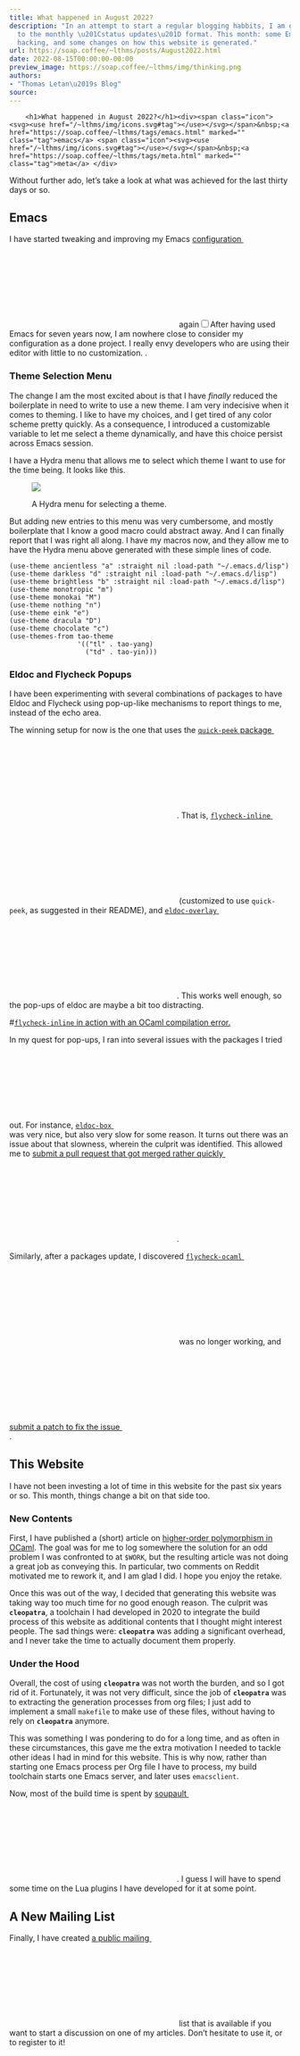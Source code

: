 ```yaml
---
title: What happened in August 2022?
description: "In an attempt to start a regular blogging habbits, I am giving a try
  to the monthly \u201Cstatus updates\u201D format. This month: some Emacs config
  hacking, and some changes on how this website is generated."
url: https://soap.coffee/~lthms/posts/August2022.html
date: 2022-08-15T00:00:00-00:00
preview_image: https://soap.coffee/~lthms/img/thinking.png
authors:
- "Thomas Letan\u2019s Blog"
source:
---
```



        
        <h1>What happened in August 2022?</h1><div><span class="icon"><svg><use href="/~lthms/img/icons.svg#tag"></use></svg></span>&nbsp;<a href="https://soap.coffee/~lthms/tags/emacs.html" marked="" class="tag">emacs</a> <span class="icon"><svg><use href="/~lthms/img/icons.svg#tag"></use></svg></span>&nbsp;<a href="https://soap.coffee/~lthms/tags/meta.html" marked="" class="tag">meta</a> </div>
<p>Without further ado, let’s take a look at what was achieved
for the last thirty days or so.</p>
<h2>Emacs</h2>
<p>I have started tweaking and improving my Emacs
<a href="https://src.soap.coffee/dotfiles/emacs.d.git" marked="">configuration&nbsp;<span class="icon"><svg><use href="/~lthms/img/icons.svg#external-link"></use></svg></span></a>
again<label for="fn1" class="sidenote-number margin-toggle"></label><input type="checkbox" class="margin-toggle"><span class="note-right sidenote note"><span class="footnote-p">After having used Emacs for seven years now, I am nowhere close
to consider my configuration as a done project. I really envy developers
who are using their editor with little to no customization. </span>
</span>.</p>
<h3>Theme Selection Menu</h3>
<p>The change I am the most excited about is that I have <em>finally</em> reduced the
boilerplate in need to write to use a new theme. I am very indecisive when
it comes to theming. I like to have my choices, and I get tired of any
color scheme pretty quickly. As a consequence, I introduced a customizable
variable to let me select a theme dynamically, and have this choice persist
across Emacs session.</p>
<p>I have a Hydra menu that allows me to select which theme I want to
use for the time being. It looks like this.</p>
<p></p><figure><img src="https://soap.coffee/~lthms/img/select-theme.png"><figcaption><p>A Hydra menu for selecting a theme.</p></figcaption></figure><p></p>
<p>But adding new entries to this menu was very cumbersome, and mostly
boilerplate that I know a good macro could abstract away. And I can
finally report that I was right all along. I have my macros now,
and they allow me to have the Hydra menu above generated with these
simple lines of code.</p>
<pre><code class="hljs language-lisp">(<span class="hljs-name">use-theme</span> ancientless <span class="hljs-string">"a"</span> <span class="hljs-symbol">:straight</span> <span class="hljs-literal">nil</span> <span class="hljs-symbol">:load-path</span> <span class="hljs-string">"~/.emacs.d/lisp"</span>)
(<span class="hljs-name">use-theme</span> darkless <span class="hljs-string">"d"</span> <span class="hljs-symbol">:straight</span> <span class="hljs-literal">nil</span> <span class="hljs-symbol">:load-path</span> <span class="hljs-string">"~/.emacs.d/lisp"</span>)
(<span class="hljs-name">use-theme</span> brightless <span class="hljs-string">"b"</span> <span class="hljs-symbol">:straight</span> <span class="hljs-literal">nil</span> <span class="hljs-symbol">:load-path</span> <span class="hljs-string">"~/.emacs.d/lisp"</span>)
(<span class="hljs-name">use-theme</span> monotropic <span class="hljs-string">"m"</span>)
(<span class="hljs-name">use-theme</span> monokai <span class="hljs-string">"M"</span>)
(<span class="hljs-name">use-theme</span> nothing <span class="hljs-string">"n"</span>)
(<span class="hljs-name">use-theme</span> eink <span class="hljs-string">"e"</span>)
(<span class="hljs-name">use-theme</span> dracula <span class="hljs-string">"D"</span>)
(<span class="hljs-name">use-theme</span> chocolate <span class="hljs-string">"c"</span>)
(<span class="hljs-name">use-themes-from</span> tao-theme
                 '((<span class="hljs-string">"tl"</span> . tao-yang)
                   (<span class="hljs-string">"td"</span> . tao-yin)))
</code></pre>
<h3>Eldoc and Flycheck Popups</h3>
<p>I have been experimenting with several combinations of packages to
have Eldoc and Flycheck using pop-up-like mechanisms to report
things to me, instead of the echo area.</p>
<p>The winning setup for now is the one that uses the <a href="https://github.com/cpitclaudel/quick-peek" marked=""><code class="hljs">quick-peek</code>
package&nbsp;<span class="icon"><svg><use href="/~lthms/img/icons.svg#github"></use></svg></span></a>. That is,
<a href="https://github.com/flycheck/flycheck-inline" marked=""><code class="hljs">flycheck-inline</code>&nbsp;<span class="icon"><svg><use href="/~lthms/img/icons.svg#github"></use></svg></span></a> (customized to
use <code class="hljs">quick-peek</code>, as suggested in their README), and
<a href="https://melpa.org/#/eldoc-overlay" marked=""><code class="hljs">eldoc-overlay</code>&nbsp;<span class="icon"><svg><use href="/~lthms/img/icons.svg#external-link"></use></svg></span></a>. This works well enough,
so the pop-ups of eldoc are maybe a bit too distracting.</p>
<p>#<a href="https://soap.coffee/~lthms/img/flycheck-inline.png" marked=""><code class="hljs">flycheck-inline</code> in action with an OCaml compilation error.</a></p>
<p>In my quest for pop-ups, I ran into several issues with the packages I tried
out. For instance, <a href="https://github.com/casouri/eldoc-box" marked=""><code class="hljs">eldoc-box</code>&nbsp;<span class="icon"><svg><use href="/~lthms/img/icons.svg#github"></use></svg></span></a> was very
nice, but also very slow for some reason. It turns out there was an issue
about that slowness, wherein the culprit was identified. This allowed me to
<a href="https://github.com/casouri/eldoc-box/pull/48" marked="">submit a pull request that got merged rather
quickly&nbsp;<span class="icon"><svg><use href="/~lthms/img/icons.svg#github"></use></svg></span></a>.</p>
<p>Similarly, after a packages update, I discovered
<a href="https://github.com/flycheck/flycheck-ocaml" marked=""><code class="hljs">flycheck-ocaml</code>&nbsp;<span class="icon"><svg><use href="/~lthms/img/icons.svg#github"></use></svg></span></a> was no longer
working, and <a href="https://github.com/flycheck/flycheck-ocaml/pull/14" marked="">submit a patch to fix the
issue&nbsp;<span class="icon"><svg><use href="/~lthms/img/icons.svg#github"></use></svg></span></a>.</p>
<h2>This Website</h2>
<p>I have not been investing a lot of time in this website for the past
six years or so. This month, things change a bit on that side too.</p>
<h3>New Contents</h3>
<p>First, I have published a (short) article on <a href="https://soap.coffee/~lthms/posts/RankNTypesInOCaml.html" marked="">higher-order
polymorphism in OCaml</a>. The goal was for me to
log somewhere the solution for an odd problem I was confronted to at
<code class="hljs language-bash"><span class="hljs-variable">$WORK</span></code>, but the resulting article was not doing a great job as
conveying this. In particular, two comments on Reddit motivated me to rework
it, and I am glad I did. I hope you enjoy the retake.</p>
<p>Once this was out of the way, I decided that generating this website was taking
way too much time for no good enough reason. The culprit was <strong><code class="hljs">cleopatra</code></strong>, a
toolchain I had developed in 2020 to integrate the build process of this
website as additional contents that I thought might interest people. The sad
things were: <strong><code class="hljs">cleopatra</code></strong> was adding a significant overhead, and I never take
the time to actually document them properly.</p>
<h3>Under the Hood</h3>
<p>Overall, the cost of using <strong><code class="hljs">cleopatra</code></strong> was not worth the burden, and so I
got rid of it. Fortunately, it was not very difficult, since the job of
<strong><code class="hljs">cleopatra</code></strong> was to extracting the generation processes from org files; I
just add to implement a small <code class="hljs">makefile</code> to make use of these files, without
having to rely on <strong><code class="hljs">cleopatra</code></strong> anymore.</p>
<p>This was something I was pondering to do for a long time, and as
often in these circumstances, this gave me the extra motivation I
needed to tackle other ideas I had in mind for this website. This
is why now, rather than starting one Emacs process per Org file I
have to process, my build toolchain starts one Emacs server, and
later uses <code class="hljs">emacsclient</code>.</p>
<p>Now, most of the build time is spent by <a href="https://soupault.app" marked="">soupault&nbsp;<span class="icon"><svg><use href="/~lthms/img/icons.svg#external-link"></use></svg></span></a>. I guess
I will have to spend some time on the Lua plugins I have developed for it at
some point.</p>
<h2>A New Mailing List</h2>
<p>Finally, I have created <a href="https://lists.sr.ht/~lthms/public-inbox" marked="">a public
mailing&nbsp;<span class="icon"><svg><use href="/~lthms/img/icons.svg#external-link"></use></svg></span></a> list that is available if you
want to start a discussion on one of my articles. Don’t hesitate to use it, or
to register to it!</p>
        
      
